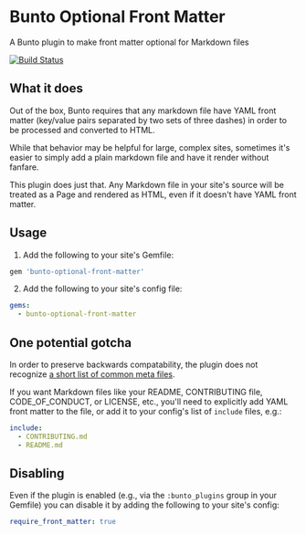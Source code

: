 # Bunto Optional Front Matter

A Bunto plugin to make front matter optional for Markdown files

[![Build Status](https://travis-ci.org/bunto/bunto-optional-front-matter.svg?branch=master)](https://travis-ci.org/bunto/bunto-optional-front-matter)

## What it does

Out of the box, Bunto requires that any markdown file have YAML front matter (key/value pairs separated by two sets of three dashes) in order to be processed and converted to HTML.

While that behavior may be helpful for large, complex sites, sometimes it's easier to simply add a plain markdown file and have it render without fanfare.

This plugin does just that. Any Markdown file in your site's source will be treated as a Page and rendered as HTML, even if it doesn't have YAML front matter.

## Usage

1. Add the following to your site's Gemfile:

  ```ruby
  gem 'bunto-optional-front-matter'
  ```

2. Add the following to your site's config file:

  ```yml
  gems:
    - bunto-optional-front-matter
  ```

## One potential gotcha

In order to preserve backwards compatability, the plugin does not recognize [a short list of common meta files](https://github.com/bunto/bunto-optional-front-matter/blob/master/lib/bunto-optional-front-matter.rb#L4).

If you want Markdown files like your README, CONTRIBUTING file, CODE_OF_CONDUCT, or LICENSE, etc., you'll need to explicitly add YAML front matter to the file, or add it to your config's list of `include` files, e.g.:

```yml
include:
  - CONTRIBUTING.md
  - README.md
```

## Disabling

Even if the plugin is enabled (e.g., via the `:bunto_plugins` group in your Gemfile) you can disable it by adding the following to your site's config:

```yml
require_front_matter: true
```
